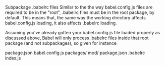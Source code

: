 Subpackage .babelrc files
Similar to the the way babel.config.js files are required to be in the "root", .babelrc files must be in the root package, by default. This means that, the same way the working directory affects babel.config.js loading, it also affects .babelrc loading.

Assuming you've already gotten your babel.config.js file loaded properly as discussed above, Babel will only process .babelrc files inside that root package (and not subpackages), so given for instance

package.json
babel.config.js
packages/
  mod/
    package.json
    .babelrc
    index.js
